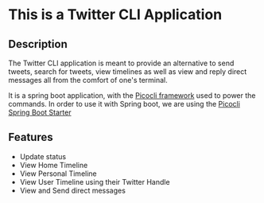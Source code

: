 # This is a Twitter CLI Application
## Description
The Twitter CLI application is meant to provide an alternative to send tweets, search for tweets, view timelines as well as view and reply direct messages all from the comfort of one's terminal. 

It is a spring boot application, with the [Picocli framework](https://picocli.info/) used to power the commands. In order to use it with Spring boot, we are using the [Picocli Spring Boot Starter](https://github.com/kakawait/picocli-spring-boot-starter)

## Features
* Update status 
* View Home Timeline 
* View Personal Timeline 
* View User Timeline using their Twitter Handle
* View and Send direct messages 